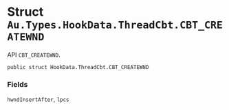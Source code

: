 # Struct `Au.Types.HookData.ThreadCbt.CBT_CREATEWND`

API `CBT_CREATEWND`.

```
public struct HookData.ThreadCbt.CBT_CREATEWND
```

### Fields

`hwndInsertAfter`, `lpcs`
